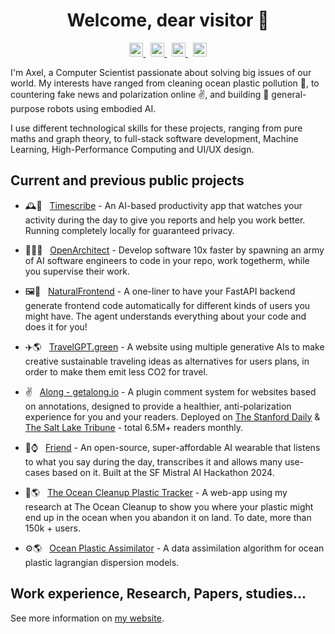 <h1 align="center" >Welcome, dear visitor 👋</h1>

<p align="center">

<a href="https://www.instagram.com/axel.pey/">
  <img alt="Axel | Instagram" width="22px" src="https://raw.githubusercontent.com/hussainweb/hussainweb/main/icons/instagram.png" />
</a>
&nbsp;
<a href="https://twitter.com/AxelPeytavin">
  <img alt="Axel Peytavin | X" width="22px" src="https://upload.wikimedia.org/wikipedia/commons/9/95/Twitter_new_X_logo.png" />
</a>
&nbsp;
<a href="https://www.linkedin.com/in/axel-peytavin/">
  <img alt="Axel Peytavin | LinkedIN" width="22px" src="https://upload.wikimedia.org/wikipedia/commons/thumb/c/ca/LinkedIn_logo_initials.png/640px-LinkedIn_logo_initials.png" />
</a>
&nbsp;
<a href="https://www.researchgate.net/profile/Axel-Peytavin/research">
  <img alt="Axel Peytavin | Research Gate" width="22px" src="https://upload.wikimedia.org/wikipedia/commons/c/c7/Google_Scholar_logo.svg">
</a>
</p>


I'm Axel, a Computer Scientist passionate about solving big issues of our world. My interests have ranged from cleaning ocean plastic pollution 🌊, to countering fake news and polarization online ✌, and building 🤖 general-purpose robots using embodied AI.

I use different technological skills for these projects, ranging from pure maths and graph theory, to full-stack software development, Machine Learning, High-Performance Computing and UI/UX design.

## Current and previous public projects

- 🕰️🧠 &nbsp; [Timescribe](https://timescribe.org) - An AI-based productivity app that watches your activity during the day to give you reports and help you work better. Running completely locally for guaranteed privacy.

- 👨‍💻👥 &nbsp; [OpenArchitect](https://github.com/OpenArchitectAI/open-architect) - Develop software 10x faster by spawning an army of AI software engineers to code in your repo, work togetherm, while you supervise their work.

- 🖼️🤖 &nbsp; [NaturalFrontend](https://github.com/axelpey/natural-frontend) - A one-liner to have your FastAPI backend generate frontend code automatically for different kinds of users you might have. The agent understands everything about your code and does it for you!

- ✈️🌎 &nbsp; [TravelGPT.green](https://www.travelgpt.green) - A website using multiple generative AIs to make creative sustainable traveling ideas as alternatives for users plans, in order to make them emit less CO2 for travel.

- ✌️ &nbsp; [Along - getalong.io](https://getalong.io) - A plugin comment system for websites based on annotations, designed to provide a healthier, anti-polarization experience for you and your readers. Deployed on [The Stanford Daily](https://stanforddaily.com) & [The Salt Lake Tribune](https://sltrib.com) - total 6.5M+ readers monthly.

- 🧠⌚️ &nbsp; [Friend](https://github.com/BasedHardware/Friend) - An open-source, super-affordable AI wearable that listens to what you say during the day, transcribes it and allows many use-cases based on it. Built at the SF Mistral AI Hackathon 2024.

- 🌊🌎 &nbsp; [The Ocean Cleanup Plastic Tracker](https://theoceancleanup.com/plastic-tracker/) - A web-app using my research at The Ocean Cleanup to show you where your plastic might end up in the ocean when you abandon it on land. To date, more than 150k + users.

- ⚙️🌎 &nbsp; [Ocean Plastic Assimilator](https://github.com/TheOceanCleanupAlgorithms/Ocean-Plastic-Assimilator) - A data assimilation algorithm for ocean plastic lagrangian dispersion models.


## Work experience, Research, Papers, studies...  

See more information on [my website](https://axelpey.github.io/).
